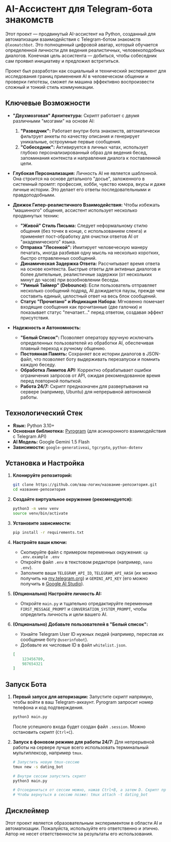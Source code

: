 # AI-Ассистент для Telegram-бота знакомств

Этот проект — продвинутый AI-ассистент на Python, созданный для автоматизации взаимодействия с Telegram-ботом знакомств `@leomatchbot`. Это полноценный цифровой аватар, который обучается определенной личности для ведения реалистичных, человекоподобных диалогов. Конечная цель ассистента — добиться, чтобы собеседник сам проявил инициативу и предложил встретиться.

Проект был разработан как социальный и технический эксперимент для исследования границ применения AI в человеческом общении и проверки гипотезы, сможет ли машина эффективно воспроизвести сложный и тонкий стиль коммуникации.

## Ключевые Возможности

-   **"Двухмозговая" Архитектура:** Скрипт работает с двумя различными "мозгами" на основе AI:
    1.  **"Разведчик":** Работает внутри бота знакомств, автоматически фильтрует анкеты по качеству описания и генерирует уникальные, остроумные первые сообщения.
    2.  **"Собеседник":** Активируется в личных чатах, использует глубоко персонализированный образ для ведения бесед, запоминания контекста и направления диалога к поставленной цели.

-   **Глубокая Персонализация:** Личность AI не является шаблонной. Она строится на основе детального "досье", заложенного в системный промпт: профессия, хобби, чувство юмора, вкусы и даже личные истории. Это делает его ответы последовательными и правдоподобными.

-   **Движок Гипер-реалистичного Взаимодействия:** Чтобы избежать "машинного" общения, ассистент использует несколько продвинутых техник:
    *   **"Живой" Стиль Письма:** Следует неформальному стилю общения (без точек в конце, с использованием сленга) и применяет пост-обработку для очистки ответов AI от "академического" языка.
    *   **Отправка "Лесенкой":** Имитирует человеческую манеру печатать, иногда разбивая одну мысль на несколько коротких, быстро отправленных сообщений.
    *   **Динамическая Задержка Ответа:** Рассчитывает время ответа на основе контекста. Быстрые ответы для активных диалогов и более длительные, реалистичные задержки (от нескольких минут до часов) при возобновлении беседы.
    *   **"Умный Таймер" (Debounce):** Если пользователь отправляет несколько сообщений подряд, AI дожидается паузы, прежде чем составить единый, целостный ответ на весь блок сообщений.
    *   **Статус "Прочитано" и Индикация Набора:** Мгновенно помечает входящие сообщения как прочитанные (две галочки) и показывает статус "печатает..." перед ответом, создавая эффект присутствия.

-   **Надежность и Автономность:**
    *   **"Белый Список":** Позволяет оператору вручную исключать определенных пользователей из обработки AI, обеспечивая плавный переход к ручному общению.
    *   **Постоянная Память:** Сохраняет все истории диалогов в JSON-файл, что позволяет боту выдерживать перезапуски и помнить каждую беседу.
    *   **Обработка Лимитов API:** Корректно обрабатывает ошибки ограничения запросов от API, ожидая рекомендованное время перед повторной попыткой.
    *   **Работа 24/7:** Скрипт предназначен для развертывания на сервере (например, Ubuntu) для непрерывной автономной работы.

## Технологический Стек

-   **Язык:** Python 3.10+
-   **Основная библиотека:** [Pyrogram](https://pyrogram.org/) (для асинхронного взаимодействия с Telegram API)
-   **AI Модель:** Google Gemini 1.5 Flash
-   **Зависимости:** `google-generativeai`, `tgcrypto`, `python-dotenv`

## Установка и Настройка

1.  **Клонируйте репозиторий:**
    ```bash
    git clone https://github.com/ваш-логин/название-репозитория.git
    cd название-репозитория
    ```

2.  **Создайте виртуальное окружение (рекомендуется):**
    ```bash
    python3 -m venv venv
    source venv/bin/activate
    ```

3.  **Установите зависимости:**
    ```bash
    pip install -r requirements.txt
    ```

4.  **Настройте ваши ключи:**
    *   Скопируйте файл с примером переменных окружения: `cp .env.example .env`
    *   Откройте файл `.env` в текстовом редакторе (например, `nano .env`).
    *   Заполните ваши `TELEGRAM_API_ID`, `TELEGRAM_API_HASH` (их можно получить на [my.telegram.org](https://my.telegram.org)) и `GEMINI_API_KEY` (его можно получить в [Google AI Studio](https://ai.google.dev/)).

5.  **(Опционально) Настройте личность AI:**
    *   Откройте `main.py` и тщательно отредактируйте переменные `FIRST_MESSAGE_PROMPT` и `CONVERSATION_SYSTEM_PROMPT`, чтобы определить личность и цели вашего AI.

6.  **(Опционально) Добавьте пользователей в "Белый список":**
    *   Узнайте Telegram User ID нужных людей (например, переслав их сообщение боту `@userinfobot`).
    *   Добавьте их числовые ID в файл `whitelist.json`.
    ```json
    [
        123456789,
        987654321
    ]
    ```

## Запуск Бота

1.  **Первый запуск для авторизации:** Запустите скрипт напрямую, чтобы войти в ваш Telegram-аккаунт. Pyrogram запросит номер телефона и код подтверждения.
    ```bash
    python3 main.py
    ```
    После успешного входа будет создан файл `.session`. Можно остановить скрипт (`Ctrl+C`).

2.  **Запуск в фоновом режиме для работы 24/7:** Для непрерывной работы на сервере лучше всего использовать терминальный мультиплексор, например `tmux`.
    ```bash
    # Запустить новую tmux-сессию
    tmux new -s dating_bot

    # Внутри сессии запустить скрипт
    python3 main.py

    # Отсоединиться от сессии можно, нажав Ctrl+B, а затем D. Скрипт продолжит работать.
    # Чтобы вернуться в сессию позже: tmux attach -t dating_bot
    ```

## Дисклеймер

Этот проект является образовательным экспериментом в области AI и автоматизации. Пожалуйста, используйте его ответственно и этично. Автор не несет ответственности за результаты его использования.
